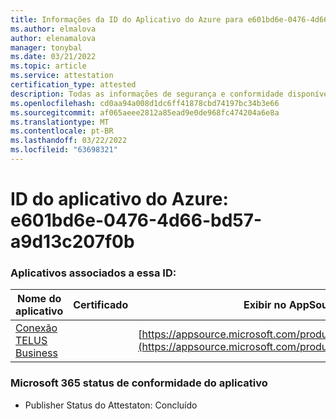 ```yaml
---
title: Informações da ID do Aplicativo do Azure para e601bd6e-0476-4d66-bd57-a9d13c207f0b
ms.author: elmalova
author: elenamalova
manager: tonybal
ms.date: 03/21/2022
ms.topic: article
ms.service: attestation
certification_type: attested
description: Todas as informações de segurança e conformidade disponíveis para e601bd6e-0476-4d66-bd57-a9d13c207f0b.
ms.openlocfilehash: cd0aa94a008d1dc6ff41878cbd74197bc34b3e66
ms.sourcegitcommit: af065aeee2812a85ead9e0de968fc474204a6e8a
ms.translationtype: MT
ms.contentlocale: pt-BR
ms.lasthandoff: 03/22/2022
ms.locfileid: "63698321"
---
```

# <a name="azure-app-id-e601bd6e-0476-4d66-bd57-a9d13c207f0b"></a>ID do aplicativo do Azure: e601bd6e-0476-4d66-bd57-a9d13c207f0b


### <a name="apps-associated-with-this-id"></a>Aplicativos associados a essa ID:
| **Nome do aplicativo** | **Certificado** | **Exibir no AppSource** |
|--------------|---------------|-----------------------|
| [Conexão TELUS Business](../forward/WA200002300.md) |  | [https://appsource.microsoft.com/product/office/WA200002300](https://appsource.microsoft.com/product/office/WA200002300) |

### <a name="microsoft-365-app-compliance-status"></a>Microsoft 365 status de conformidade do aplicativo
- Publisher Status do Attestaton: Concluído
